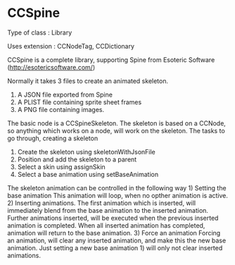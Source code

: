 CCSpine
=======

Type of class  : Library

Uses extension : CCNodeTag, CCDictionary

CCSpine is a complete library, supporting Spine from Esoteric Software (http://esotericsoftware.com/)

Normally it takes 3 files to create an animated skeleton.

1) A JSON file exported from Spine
2) A PLIST file containing sprite sheet frames
3) A PNG file containing images.

The basic node is a CCSpineSkeleton. The skeleton is based on a CCNode, so anything which works on a node, will work on the skeleton. 
The tasks to go through, creating a skeleton

1) Create the skeleton using skeletonWithJsonFile
2) Position and add the skeleton to a parent
3) Select a skin using assignSkin
4) Select a base animation using setBaseAnimation

The skeleton animation can be controlled in the following way
1) 
Setting the base animation
This animation will loop, when no opther animation is active.
2)
Inserting animations.
The first animation which is inserted, will immediately blend from the base animation to the inserted animation.
Further animations inserted, will be executed when the previous inserted animation is completed.
When all inserted animation has completed, animation will return to the base animation.
3) 
Force an animation
Forcing an animation, will clear any inserted animation, and make this the new base animation.
Just setting a new base animation 1) will only not clear inserted animations.
